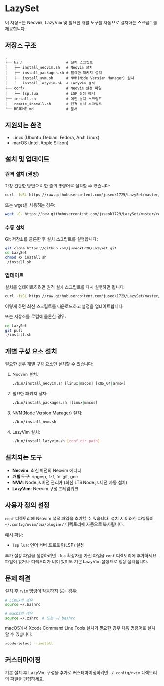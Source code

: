 # LazySet

이 저장소는 Neovim, LazyVim 및 필요한 개발 도구를 자동으로 설치하는 스크립트를 제공합니다.

## 저장소 구조

```
.
├── bin/                    # 설치 스크립트
│   ├── install_neovim.sh   # Neovim 설치
│   ├── install_packages.sh # 필요한 패키지 설치
│   ├── install_nvm.sh      # NVM(Node Version Manager) 설치
│   └── install_lazyvim.sh  # LazyVim 설치
├── conf/                   # Neovim 설정 파일
│   └── lsp.lua             # LSP 설정 예시
├── install.sh              # 메인 설치 스크립트
├── remote_install.sh       # 원격 설치 스크립트
└── README.md               # 문서
```

## 지원되는 환경

- Linux (Ubuntu, Debian, Fedora, Arch Linux)
- macOS (Intel, Apple Silicon)

## 설치 및 업데이트

### 원격 설치 (권장)

가장 간단한 방법으로 한 줄의 명령어로 설치할 수 있습니다:

```bash
curl -fsSL https://raw.githubusercontent.com/juseok1729/LazySet/master/remote_install.sh | bash
```

또는 wget을 사용하는 경우:

```bash
wget -O- https://raw.githubusercontent.com/juseok1729/LazySet/master/remote_install.sh | bash
```

### 수동 설치

Git 저장소를 클론한 후 설치 스크립트를 실행합니다:

```bash
git clone https://github.com/juseok1729/LazySet.git
cd LazySet
chmod +x install.sh
./install.sh
```

### 업데이트

설치를 업데이트하려면 원격 설치 스크립트를 다시 실행하면 됩니다:

```bash
curl -fsSL https://raw.githubusercontent.com/juseok1729/LazySet/master/remote_install.sh | bash
```

이렇게 하면 최신 스크립트를 다운로드하고 설정을 업데이트합니다.

또는 저장소를 로컬에 클론한 경우:

```bash
cd LazySet
git pull
./install.sh
```

## 개별 구성 요소 설치

필요한 경우 개별 구성 요소만 설치할 수 있습니다:

1. Neovim 설치:
   ```bash
   ./bin/install_neovim.sh [linux|macos] [x86_64|arm64]
   ```

2. 필요한 패키지 설치:
   ```bash
   ./bin/install_packages.sh [linux|macos]
   ```

3. NVM(Node Version Manager) 설치:
   ```bash
   ./bin/install_nvm.sh
   ```

4. LazyVim 설치:
   ```bash
   ./bin/install_lazyvim.sh [conf_dir_path]
   ```

## 설치되는 도구

- **Neovim**: 최신 버전의 Neovim 에디터
- **개발 도구**: ripgrep, fzf, fd, git, gcc
- **NVM**: Node.js 버전 관리자 (최신 LTS Node.js 버전 자동 설치)
- **LazyVim**: Neovim 구성 프레임워크

## 사용자 정의 설정

`conf` 디렉토리에 Neovim 설정 파일을 추가할 수 있습니다. 설치 시 이러한 파일들이 `~/.config/nvim/lua/plugins/` 디렉토리에 자동으로 복사됩니다.

예시 파일:
- `lsp.lua`: 언어 서버 프로토콜(LSP) 설정

추가 설정 파일을 생성하려면 `.lua` 확장자를 가진 파일을 `conf` 디렉토리에 추가하세요. 파일이 없거나 디렉토리가 비어 있어도 기본 LazyVim 설정으로 정상 설치됩니다.

## 문제 해결

설치 후 `nvim` 명령이 작동하지 않는 경우:

```bash
# Linux의 경우
source ~/.bashrc

# macOS의 경우
source ~/.zshrc  # 또는 ~/.bashrc
```

macOS에서 Xcode Command Line Tools 설치가 필요한 경우 다음 명령어로 설치할 수 있습니다:

```bash
xcode-select --install
```

## 커스터마이징

기본 설치 후 LazyVim 구성을 추가로 커스터마이징하려면 `~/.config/nvim` 디렉토리의 파일을 편집하세요.